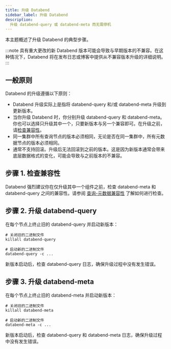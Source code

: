 ```yaml
---
title: 升级 Databend
sidebar_label: 升级 Databend
description:
  升级 databend-query 或 databend-meta 而无需停机
---
```


本主题概述了升级 Databend 的典型步骤。

:::note
具有重大更改的新 Databend 版本可能会导致与早期版本的不兼容。在这种情况下，Databend 将在发布日志或博客中提供从不兼容版本升级的详细说明。
:::

## 一般原则

Databend 的升级遵循以下原则：

- Databend 升级实际上是指将 databend-query 和/或 databend-meta 升级到更新版本。
- 当你升级 Databend 时，你分别升级 databend-query 和 databend-meta。你也可以选择只升级其中一个，只要新版本与另一个兼容即可。在升级之前，请[检查兼容性](#check-compatibility)。
- 同一集群中所有查询节点的版本必须相同，无论是否在同一集群中，所有元数据节点的版本必须相同。
- 通常不支持回滚。升级后无法回滚到之前的版本。这是因为新版本通常会带来底层数据格式的变化，可能会导致与之前版本的不兼容。

## 步骤 1. 检查兼容性

Databend 强烈建议你在仅升级其中一个组件之前，检查 databend-meta 和 databend-query 之间的兼容性。请参阅 [查询-元数据兼容性](10-compatibility.md) 了解如何进行检查。

## 步骤 2. 升级 databend-query

在每个节点上终止旧的 databend-query 并启动新版本：

```shell
# 关闭旧的二进制文件
killall databend-query

# 启动新的二进制文件
databend-query -c ...
```
新版本启动后，检查 databend-query 日志，确保升级过程中没有发生错误。

## 步骤 3. 升级 databend-meta

在每个节点上终止旧的 databend-meta 并启动新版本：

```shell
# 关闭旧的二进制文件
killall databend-meta

# 启动新的二进制文件
databend-meta -c ...
```
新版本启动后，检查 databend-query 和 databend-meta 日志，确保升级过程中没有发生错误。